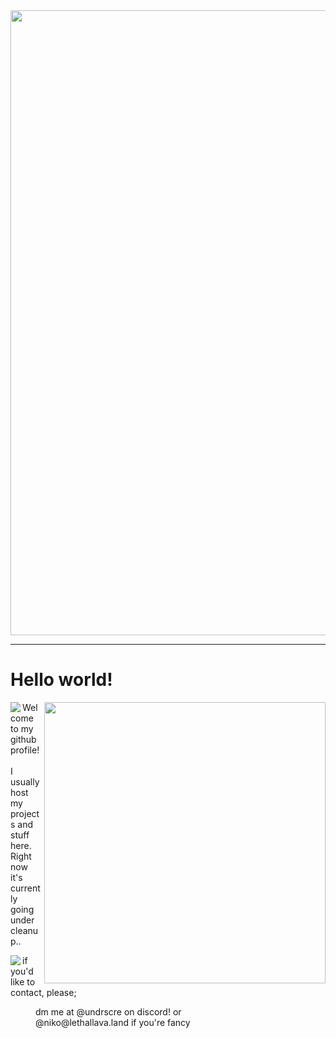 <img src="https://media.discordapp.net/attachments/1126600573538545704/1216415718019698828/cooltext453763626649135.gif?ex=66004e6b&is=65edd96b&hm=211625a3bad5fcfc34809bcee50643c61a2132fdcd4e6ba08baa9f42f8a98fb3&" style="width:1000px">

---
# Hello world!
<p>
<img width=450 src="https://github-readme-stats.vercel.app/api?username=nkkls&show_icons=true&theme=radical" align="right">
<p>
    <img src="https://github.com/nkkls/nkkls/assets/105597411/e71f2679-8e05-4c26-a35d-cba94007725f" align="left">
    Welcome to my github profile!<br><br>I usually host my projects and stuff here.<br> Right now it's currently going under cleanup..
</p>

<p>
    <img src="https://github.com/nkkls/nkkls/assets/105597411/efb1388f-3da3-42fd-bf85-6617f9a97a43" align="left">
    if you'd like to contact, please;
    <dl>
      <dd>dm me at @undrscre on discord! or<br>
          @niko@lethallava.land if you're fancy</dd>
    </dl>
</p>
</p>
